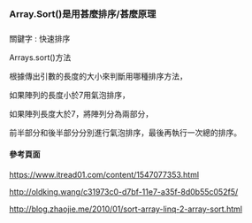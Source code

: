 ###
### Array.Sort()是用甚麼排序/甚麼原理 ###
###

關鍵字 : 快速排序

Arrays.sort()方法

根據傳出引數的長度的大小來判斷用哪種排序方法，

如果陣列的長度小於7用氣泡排序，

如果陣列長度大於7，將陣列分為兩部分，

前半部分和後半部分分別進行氣泡排序，最後再執行一次總的排序。

#### 參考頁面 ####

https://www.itread01.com/content/1547077353.html

http://oldking.wang/c31973c0-d7bf-11e7-a35f-8d0b55c052f5/

http://blog.zhaojie.me/2010/01/sort-array-linq-2-array-sort.html